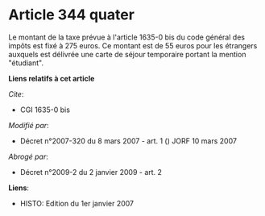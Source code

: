 # Article 344 quater

Le montant de la taxe prévue à l'article 1635-0 bis du code général des impôts est fixé à 275 euros. Ce montant est de 55
euros pour les étrangers auxquels est délivrée une carte de séjour temporaire portant la mention "étudiant".

**Liens relatifs à cet article**

_Cite_:

  - CGI 1635-0 bis

_Modifié par_:

  - Décret n°2007-320 du 8 mars 2007 - art. 1 () JORF 10 mars 2007

_Abrogé par_:

  - Décret n°2009-2 du 2 janvier 2009 - art. 2

**Liens**:

  - HISTO: Edition du 1er janvier 2007
